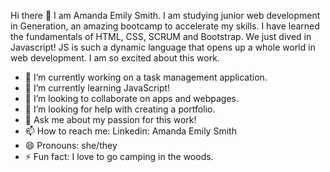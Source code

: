 Hi there 👋
I am Amanda Emily Smith. I am studying junior web development in Generation, an amazing bootcamp to accelerate my skills. I have learned the fundamentals of HTML, CSS, SCRUM and Bootstrap. We just dived in Javascript! JS is such a dynamic language that opens up a whole world in web development. I am so excited about this work. 

- 🔭 I’m currently working on a task management application.
- 🌱 I’m currently learning JavaScript! 
- 👯 I’m looking to collaborate on apps and webpages.
- 🤔 I’m looking for help with creating a portfolio.
- 💬 Ask me about my passion for this work!
- 📫 How to reach me: Linkedin: Amanda Emily Smith
- 😄 Pronouns: she/they
- ⚡ Fun fact: I love to go camping in the woods. 

<!--
**AmandaEm/AmandaEm** is a ✨ _special_ ✨ repository because its `README.md` (this file) appears on your GitHub profile.

Here are some ideas to get you started:

-->

